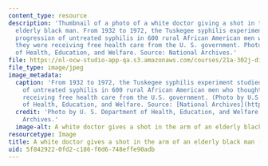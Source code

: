 ```yaml
---
content_type: resource
description: 'Thumbnail of a photo of a white doctor giving a shot in the arm of an
  elderly black man. From 1932 to 1972, the Tuskegee syphilis experiment studied the
  progression of untreated syphilis in 600 rural African American men who thought
  they were receiving free health care from the U. S. government. Photo by U. S. Department
  of Health, Education, and Welfare. Source: National Archives.'
file: https://ol-ocw-studio-app-qa.s3.amazonaws.com/courses/21a-302j-dilemmas-in-bio-medical-ethics-playing-god-or-doing-good-fall-2013/5f8429220fd2c186f0d6748effe90adb_21a-302jf13-th.jpg
file_type: image/jpeg
image_metadata:
  caption: 'From 1932 to 1972, the Tuskegee syphilis experiment studied the progression
    of untreated syphilis in 600 rural African American men who thought they were
    receiving free health care from the U.S. government. (Photo by U.S. Department
    of Health, Education, and Welfare. Source: [National Archives](http://research.archives.gov/description/824608).)'
  credit: 'Photo by U. S. Department of Health, Education, and Welfare. Source: National
    Archives.'
  image-alt: A white doctor gives a shot in the arm of an elderly black man.
resourcetype: Image
title: A white doctor gives a shot in the arm of an elderly black man (thumbnail)
uid: 5f842922-0fd2-c186-f0d6-748effe90adb
---
```

